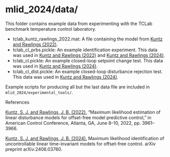 # mlid_2024/data/
This folder contains example data from experimenting with the TCLab benchmark temperature control laboratory.

- tclab_kuntz_rawlings_2022.mat: A file containing the model from [Kuntz and Rawlings (2022)](https://ieeexplore.ieee.org/abstract/document/9867344).
- tclab_cl_prbs.pickle: An example identification experiment. This data was used in [Kuntz and Rawlings (2022)](https://ieeexplore.ieee.org/abstract/document/9867344) and [Kuntz and Rawlings (2024)](https://arxiv.org/pdf/2406.03760).
- tclab_cl.pickle: An example closed-loop setpoint change test. This data was used in [Kuntz and Rawlings (2024)](https://arxiv.org/pdf/2406.03760).
- tclab_cl_dist.pickle: An example closed-loop disturbance rejection test. This data was used in [Kuntz and Rawlings (2024)](https://arxiv.org/pdf/2406.03760).

Example scripts for producing all but the last data file are included in `mlid_2024/experimental_tools/`.

References

[Kuntz, S. J. and Rawlings, J. B. (2022).](https://ieeexplore.ieee.org/abstract/document/9867344) “Maximum likelihood estimation of linear disturbance models for offset-free model predictive control,” in American Control Conference, Atlanta, GA, June 8–10, 2022, pp. 3961– 3966.

[Kuntz, S. J. and Rawlings, J. B. (2024).](https://arxiv.org/pdf/2406.03760) Maximum likelihood identification of uncontrollable linear time-invariant models for offset-free control. arXiv preprint arXiv:2406.03760.